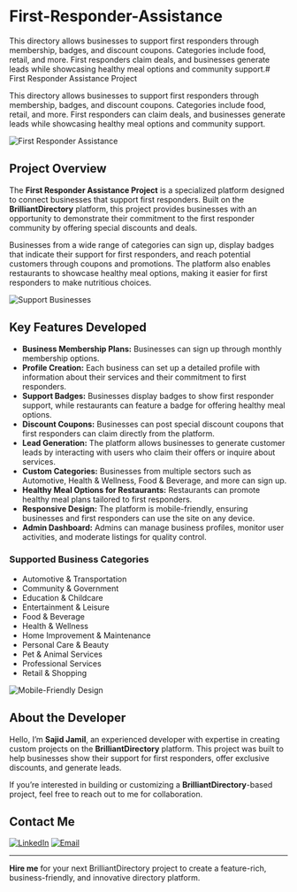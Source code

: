 # First-Responder-Assistance
This directory allows businesses to support first responders through membership, badges, and discount coupons. Categories include food, retail, and more. First responders claim deals, and businesses generate leads while showcasing healthy meal options and community support.# First Responder Assistance Project

This directory allows businesses to support first responders through membership, badges, and discount coupons. Categories include food, retail, and more. First responders can claim deals, and businesses generate leads while showcasing healthy meal options and community support.

![First Responder Assistance](https://github.com/user-attachments/assets/c6af71fd-a531-4780-be20-c2d0591f8213)

## Project Overview
The **First Responder Assistance Project** is a specialized platform designed to connect businesses that support first responders. Built on the **BrilliantDirectory** platform, this project provides businesses with an opportunity to demonstrate their commitment to the first responder community by offering special discounts and deals.

Businesses from a wide range of categories can sign up, display badges that indicate their support for first responders, and reach potential customers through coupons and promotions. The platform also enables restaurants to showcase healthy meal options, making it easier for first responders to make nutritious choices.

![Support Businesses](https://github.com/user-attachments/assets/a764c953-ece9-4f29-84a1-bb0dc7cb3351)

## Key Features Developed
- **Business Membership Plans:** Businesses can sign up through monthly membership options.
- **Profile Creation:** Each business can set up a detailed profile with information about their services and their commitment to first responders.
- **Support Badges:** Businesses display badges to show first responder support, while restaurants can feature a badge for offering healthy meal options.
- **Discount Coupons:** Businesses can post special discount coupons that first responders can claim directly from the platform.
- **Lead Generation:** The platform allows businesses to generate customer leads by interacting with users who claim their offers or inquire about services.
- **Custom Categories:** Businesses from multiple sectors such as Automotive, Health & Wellness, Food & Beverage, and more can sign up.
- **Healthy Meal Options for Restaurants:** Restaurants can promote healthy meal plans tailored to first responders.
- **Responsive Design:** The platform is mobile-friendly, ensuring businesses and first responders can use the site on any device.
- **Admin Dashboard:** Admins can manage business profiles, monitor user activities, and moderate listings for quality control.

### Supported Business Categories
- Automotive & Transportation
- Community & Government
- Education & Childcare
- Entertainment & Leisure
- Food & Beverage
- Health & Wellness
- Home Improvement & Maintenance
- Personal Care & Beauty
- Pet & Animal Services
- Professional Services
- Retail & Shopping

![Mobile-Friendly Design](https://github.com/user-attachments/assets/5050b39a-4e01-4901-bc86-4105fd93a0e5)


## About the Developer

Hello, I’m **Sajid Jamil**, an experienced developer with expertise in creating custom projects on the **BrilliantDirectory** platform. This project was built to help businesses show their support for first responders, offer exclusive discounts, and generate leads.

If you’re interested in building or customizing a **BrilliantDirectory**-based project, feel free to reach out to me for collaboration.

## Contact Me

[![LinkedIn](https://img.shields.io/badge/LinkedIn-Connect-blue?style=for-the-badge&logo=linkedin)](https://www.linkedin.com/in/sajid-jameel-721256178/)
[![Email](https://img.shields.io/badge/Email-Contact%20Me-orange?style=for-the-badge&logo=gmail)](mailto:sajidjamil.met@gmail.com)

---

**Hire me** for your next BrilliantDirectory project to create a feature-rich, business-friendly, and innovative directory platform.
